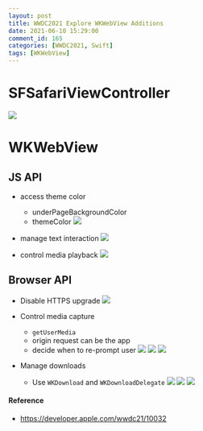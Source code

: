 ```yaml
---
layout: post
title: WWDC2021 Explore WKWebView Additions
date: 2021-06-10 15:29:00
comment_id: 165
categories: [WWDC2021, Swift]
tags: [WKWebView]
---
```


# SFSafariViewController

![](/images/2021-06-10-WWDC2021-Explore-WKWebView-Additions/safari.png)

# WKWebView

## JS API

- access theme color
  - underPageBackgroundColor
  - themeColor
![](/images/2021-06-10-WWDC2021-Explore-WKWebView-Additions/theme.png)

- manage text interaction
![](/images/2021-06-10-WWDC2021-Explore-WKWebView-Additions/text.png)

- control media playback
![](/images/2021-06-10-WWDC2021-Explore-WKWebView-Additions/media.png)

## Browser API

- Disable HTTPS upgrade
![](/images/2021-06-10-WWDC2021-Explore-WKWebView-Additions/https.png)

- Control media capture
  - `getUserMedia`
  - origin request can be the app
  - decide when to re-prompt user
![](/images/2021-06-10-WWDC2021-Explore-WKWebView-Additions/prompt.png)
![](/images/2021-06-10-WWDC2021-Explore-WKWebView-Additions/bypass.png)
![](/images/2021-06-10-WWDC2021-Explore-WKWebView-Additions/camera.png)

- Manage downloads
  - Use `WKDownload` and `WKDownloadDelegate`
![](/images/2021-06-10-WWDC2021-Explore-WKWebView-Additions/download.png)
![](/images/2021-06-10-WWDC2021-Explore-WKWebView-Additions/serverDownload.png)
![](/images/2021-06-10-WWDC2021-Explore-WKWebView-Additions/appDownload.png)

#### Reference

- <https://developer.apple.com/wwdc21/10032>
